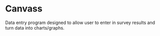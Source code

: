 # Canvass
Data entry program designed to allow user to enter in survey results and turn data into charts/graphs.
